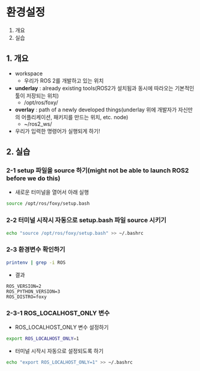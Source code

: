 # 환경설정
1. 개요
2. 실습

## 1. 개요
* workspace
  * 우리가 ROS 2를 개발하고 있는 위치
* **underlay** : already existing tools(ROS2가 설치됨과 동시에 따라오는 기본적인 툴이 저장되는 위치)
  * /opt/ros/foxy/
* **overlay** : path of a newly developed things(underlay 위에 개발자가 자신만의 어플리케이션, 패키지를 만드는 위치, etc. node)
  * ~/ros2_ws/
* 우리가 입력한 명령어가 실행되게 하기!

## 2. 실습
### 2-1 setup 파일을 source 하기(might not be able to launch ROS2 before we do this)
* 새로운 터미널을 열어서 아래 실행
```bash
source /opt/ros/foxy/setup.bash
```

### 2-2 터미널 시작시 자동으로 setup.bash 파일 source 시키기
```bash
echo "source /opt/ros/foxy/setup.bash" >> ~/.bashrc
```

### 2-3 환경변수 확인하기
```bash
printenv | grep -i ROS
```

* 결과
```
ROS_VERSION=2
ROS_PYTHON_VERSION=3
ROS_DISTRO=foxy
```

### 2-3-1 ROS_LOCALHOST_ONLY 변수
* ROS_LOCALHOST_ONLY 변수 설정하기
```bash
export ROS_LOCALHOST_ONLY=1
```

* 터미널 시작시 자동으로 설정되도록 하기
```bash
echo "export ROS_LOCALHOST_ONLY=1" >> ~/.bashrc
```
